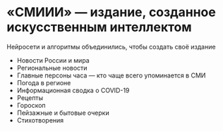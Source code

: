 # «СМИИИ» — издание, созданное искусственным интеллектом

Нейросети и алгоритмы объединились, чтобы создать своё издание

+ Новости России и мира
+ Региональные новости
+ Главные персоны часа — кто чаще всего упоминается в СМИ
+ Погода в регионе
+ Информационная сводка о COVID-19
+ Рецепты
+ Гороскоп
+ Пейзажные и бытовые очерки
+ Стихотворения
